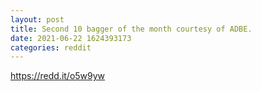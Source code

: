 ```yaml
--- 
layout: post 
title: Second 10 bagger of the month courtesy of ADBE. 
date: 2021-06-22 1624393173 
categories: reddit 
--- 
```

https://redd.it/o5w9yw